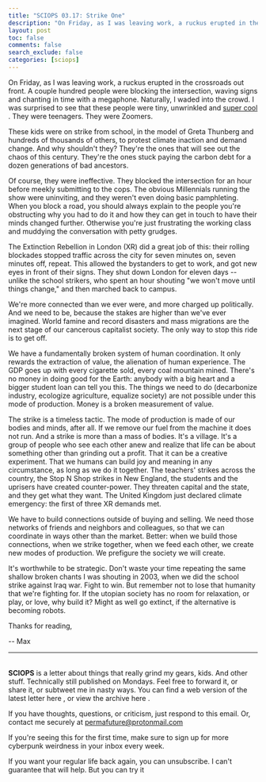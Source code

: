 ```yaml
---
title: "SCIOPS 03.17: Strike One"
description: "On Friday, as I was leaving work, a ruckus erupted in the crossroads out front"
layout: post
toc: false
comments: false
search_exclude: false
categories: [sciops]
---
```



 On Friday, as I was leaving work, a ruckus erupted in the crossroads out front. A couple hundred people were blocking the intersection, waving signs and chanting in time with a megaphone. Naturally, I waded into the crowd. I was surprised to see that these people were tiny, unwrinkled and
 [super cool](https://tinyletter.com/sciops/letters/sciops-03-13-high-cool) 
 . They were teenagers. They were Zoomers.
   

  

 These kids were on strike from school, in the model of Greta Thunberg and hundreds of thousands of others, to protest climate inaction and demand change. And why shouldn't they? They're the ones that will see out the chaos of this century. They're the ones stuck paying the carbon debt for a dozen generations of bad ancestors.
   

  

 Of course, they were ineffective. They blocked the intersection for an hour before meekly submitting to the cops. The obvious Millennials running the show were uninviting, and they weren't even doing basic pamphleting. When you block a road, you should always explain to the people you're obstructing why you had to do it and how they can get in touch to have their minds changed further. Otherwise you're just frustrating the working class and muddying the conversation with petty grudges.
   

  

 The Extinction Rebellion in London (XR) did a great job of this: their rolling blockades stopped traffic across the city for seven minutes on, seven minutes off, repeat. This allowed the bystanders to get to work, and got new eyes in front of their signs. They shut down London for eleven days -- unlike the school strikers, who spent an hour shouting "we won't move until things change," and then marched back to campus.
   

  

 We're more connected than we ever were, and more charged up politically. And we need to be, because the stakes are higher than we've ever imagined. World famine and record disasters and mass migrations are the next stage of our cancerous capitalist society. The only way to stop this ride is to get off.
   

  

 We have a fundamentally broken system of human coordination. It only rewards the extraction of value, the alienation of human experience. The GDP goes up with every cigarette sold, every coal mountain mined. There's no money in doing good for the Earth: anybody with a big heart and a bigger student loan can tell you this. The things we need to do (decarbonize industry, ecologize agriculture, equalize society) are not possible under this mode of production. Money is a broken measurement of value.
   

  

 The strike is a timeless tactic. The mode of production is made of our bodies and minds, after all. If we remove our fuel from the machine it does not run. And a strike is more than a mass of bodies. It's a village. It's a group of people who see each other anew and realize that life can be about something other than grinding out a profit. That it can be a creative experiment. That we humans can build joy and meaning in any circumstance, as long as we do it together. The teachers' strikes across the country, the Stop N Shop strikes in New England, the students and the uprisers have created counter-power. They threaten capital and the state, and they get what they want. The United Kingdom just declared climate emergency: the first of three XR demands met.
   

  

 We have to build connections outside of buying and selling. We need those networks of friends and neighbors and colleagues, so that we can coordinate in ways other than the market. Better: when we build those connections, when we strike together, when we feed each other, we create new modes of production. We prefigure the society we will create.
   

  

 It's worthwhile to be strategic. Don't waste your time repeating the same shallow broken chants I was shouting in 2003, when we did the school strike against Iraq war. Fight to win. But remember not to lose that humanity that we're fighting for. If the utopian society has no room for relaxation, or play, or love, why build it? Might as well go extinct, if the alternative is becoming robots.
   

  

 Thanks for reading,
   

 -- Max
   

  



---


###### 
**SCIOPS** 
 is a letter about things that really grind my gears, kids. And other stuff. Technically still published on Mondays. Feel free to forward it, or share it, or subtweet me in nasty ways. You can find a web version of the
 latest letter here
 , or view the
 archive here
 .
 

 If you have thoughts, questions, or criticism, just respond to this email. Or, contact me securely at
 permafuture@protonmail.com


 If you're seeing this for the first time, make sure to
 sign up
 for more cyberpunk weirdness in your inbox every week.
 

 If you want your regular life back again, you can unsubscribe. I can't guarantee that will help. But you can try it


